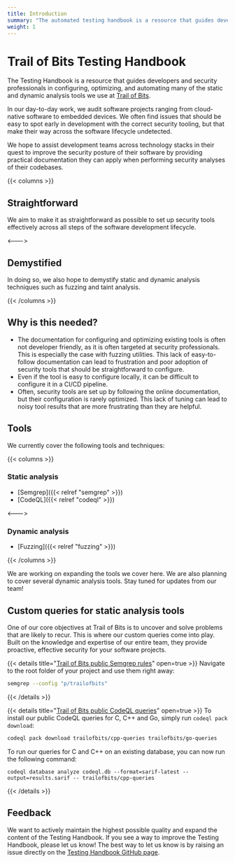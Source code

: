 ```yaml
---
title: Introduction
summary: "The automated testing handbook is a resource that guides developers and security professionals in configuring, optimizing, and automating many of the static and dynamic analysis tools we use at Trail of Bits."
weight: 1
---
```


# Trail of Bits Testing Handbook

<!-- markdown-link-check-disable -->
The Testing Handbook is a resource that guides developers and security
professionals in configuring, optimizing, and automating many of the static and
dynamic analysis tools we use at [Trail of Bits](https://www.trailofbits.com/).
<!-- markdown-link-check-enable -->
In our day-to-day work, we audit software projects ranging from cloud-native software
to embedded devices. We often find issues that should be easy to spot early in
development with the correct security tooling, but that make their way across
the software lifecycle undetected.

We hope to assist development teams across technology stacks in their quest to
improve the security posture of their software by providing practical
documentation they can apply when performing security analyses of their codebases.

{{< columns >}}

## Straightforward

We aim to make it as straightforward as possible to set up security tools
effectively across all steps of the software development lifecycle.

<--->

## Demystified

In doing so, we also hope to demystify static and dynamic analysis techniques
such as fuzzing and taint analysis.

{{< /columns >}}

## Why is this needed?

- The documentation for configuring and optimizing existing tools is often not
  developer friendly, as it is often targeted at security professionals. This
  is especially the case with fuzzing utilities. This lack of
  easy-to-follow documentation can lead to frustration and poor adoption of
  security tools that should be straightforward to configure.
- Even if the tool is easy to configure locally, it can be difficult to
  configure it in a CI/CD pipeline.
- Often, security tools are set up by following the online documentation, but
  their configuration is rarely optimized. This lack of tuning can lead to noisy
  tool results that are more frustrating than they are helpful.

## Tools

We currently cover the following tools and techniques:

{{< columns >}}

### Static analysis

- [Semgrep]({{< relref "semgrep" >}})
- [CodeQL]({{< relref "codeql" >}})

<--->

### Dynamic analysis

- [Fuzzing]({{< relref "fuzzing" >}})

{{< /columns >}}

We are working on expanding the tools we cover here. We are also planning to
cover several dynamic analysis tools. Stay tuned for updates from our team!

## Custom queries for static analysis tools

One of our core objectives at Trail of Bits is to uncover and solve problems that are likely to recur.
This is where our custom queries come into play. Built on the knowledge and expertise of our entire team,
they provide proactive, effective security for your software projects.

{{< details title="[Trail of Bits public Semgrep rules](https://github.com/trailofbits/semgrep-rules)" open=true >}}
Navigate to the root folder of your project and use them right away:

```sh
semgrep --config "p/trailofbits"
```

{{< /details >}}

{{< details title="[Trail of Bits public CodeQL queries](https://github.com/trailofbits/codeql-queries)" open=true >}}
To install our public CodeQL queries for C, C++ and Go, simply run `codeql pack download`:

```sh
codeql pack download trailofbits/cpp-queries trailofbits/go-queries
```

To run our queries for C and C++ on an existing database, you can now run the following command:

```shell
codeql database analyze codeql.db --format=sarif-latest --output=results.sarif -- trailofbits/cpp-queries
```

{{< /details >}}

## Feedback
<!-- markdown-link-check-disable -->
We want to actively maintain the highest possible quality and expand the content of the Testing Handbook.
If you see a way to improve the Testing Handbook, please let us know! The best way to let us know is
by raising an issue directly on the [Testing Handbook GitHub page](https://github.com/trailofbits/testing-handbook).
<!-- markdown-link-check-enable -->